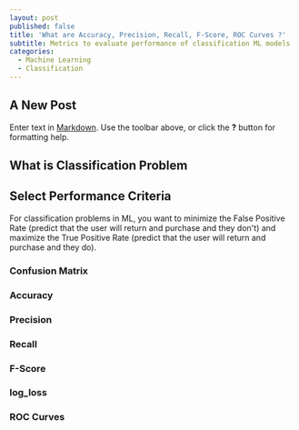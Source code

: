 ```yaml
---
layout: post
published: false
title: 'What are Accuracy, Precision, Recall, F-Score, ROC Curves ?'
subtitle: Metrics to evaluate performance of classification ML models
categories:
  - Machine Learning
  - Classification
---
```

## A New Post

Enter text in [Markdown](http://daringfireball.net/projects/markdown/). Use the toolbar above, or click the **?** button for formatting help.


## What is Classification Problem

## Select Performance Criteria
For classification problems in ML, you want to minimize the False Positive Rate (predict that the user will return and purchase and they don't) and maximize the True Positive Rate (predict that the user will return and purchase and they do).

### Confusion Matrix

### Accuracy

### Precision

### Recall

### F-Score

### log_loss

### ROC Curves


